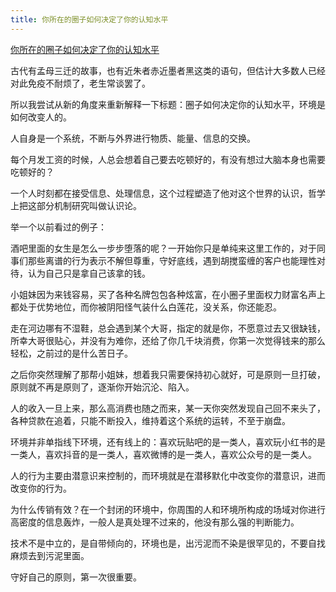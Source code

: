 ```yaml
---
title: 你所在的圈子如何决定了你的认知水平
---
```

[你所在的圈子如何决定了你的认知水平](https://mp.weixin.qq.com/s/XO45n0P9jHVcZNiO4jNSoA)

古代有孟母三迁的故事，也有近朱者赤近墨者黑这类的语句，但估计大多数人已经对此免疫不耐烦了，老生常谈罢了。

所以我尝试从新的角度来重新解释一下标题：圈子如何决定你的认知水平，环境是如何改变人的。

人自身是一个系统，不断与外界进行物质、能量、信息的交换。

每个月发工资的时候，人总会想着自己要去吃顿好的，有没有想过大脑本身也需要吃顿好的？

一个人时刻都在接受信息、处理信息，这个过程塑造了他对这个世界的认识，哲学上把这部分机制研究叫做认识论。

举一个以前看过的例子：

酒吧里面的女生是怎么一步步堕落的呢？一开始你只是单纯来这里工作的，对于同事们那些离谱的行为表示不解但尊重，守好底线，遇到胡搅蛮缠的客户也能理性对待，认为自己只是拿自己该拿的钱。

小姐妹因为来钱容易，买了各种名牌包包各种炫富，在小圈子里面权力财富名声上都处于优势地位，而你被阴阳怪气装什么白莲花，没关系，你还能忍。

走在河边哪有不湿鞋，总会遇到某个大哥，指定的就是你，不愿意过去又很缺钱，所幸大哥很贴心，并没有为难你，还给了你几千块消费，你第一次觉得钱来的那么轻松，之前过的是什么苦日子。

之后你突然理解了那帮小姐妹，想着我只需要保持初心就好，可是原则一旦打破，原则就不再是原则了，逐渐你开始沉沦、陷入。

人的收入一旦上来，那么高消费也随之而来，某一天你突然发现自己回不来头了，各种贷款在追着，只能不断投入，维持着这个系统的运转，不至于崩盘。

环境并非单指线下环境，还有线上的：喜欢玩贴吧的是一类人，喜欢玩小红书的是一类人，喜欢抖音的是一类人，喜欢微博的是一类人，喜欢公众号的是一类人。

人的行为主要由潜意识来控制的，而环境就是在潜移默化中改变你的潜意识，进而改变你的行为。

为什么传销有效？在一个封闭的环境中，你周围的人和环境所构成的场域对你进行高密度的信息轰炸，一般人是真处理不过来的，他没有那么强的判断能力。

技术不是中立的，是自带倾向的，环境也是，出污泥而不染是很罕见的，不要自找麻烦去到污泥里面。

守好自己的原则，第一次很重要。
